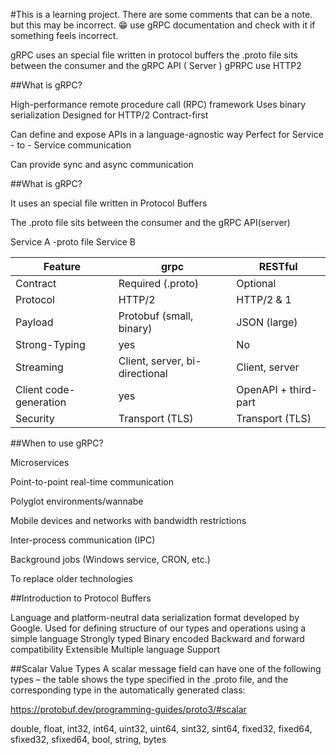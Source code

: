 ﻿#This is a learning project.
There are some comments that can be a note. but this may be incorrect. 😁 
use gRPC documentation and check with it if something feels incorrect.

gRPC uses an special file written in protocol buffers
the .proto file sits between the consumer and the gRPC API ( Server )
gPRPC use HTTP2

##What is gRPC?

 High-performance remote procedure call (RPC) framework
 Uses binary serialization
 Designed for HTTP/2
 Contract-first

 Can define and expose APIs in a language-agnostic way
 Perfect for Service - to - Service communication

 Can provide sync and async communication


##What is gRPC?

 It uses an special file written in Protocol Buffers

 The .proto file sits between the consumer and the gRPC API(server)

Service A -proto file Service B


| Feature				| grpc						|RESTful 
|--|--|--|
| Contract				| Required (.proto)	 		| Optional 
| Protocol	 			| HTTP/2					| HTTP/2 & 1 
| Payload	 			| Protobuf (small, binary) 	| JSON (large) 
| Strong-Typing 		| yes	 					| No 
|Streaming				|Client, server, bi-directional| Client, server
|Client code-generation	|yes						| OpenAPI + third-part
|Security				|Transport (TLS)			| Transport (TLS)
		


##When to use gRPC?

Microservices

Point-to-point real-time communication

Polyglot environments/wannabe

Mobile devices and networks with bandwidth restrictions

Inter-process communication (IPC)

Background jobs (Windows service, CRON, etc.)

To replace older technologies


##Introduction to Protocol Buffers

Language and platform-neutral data serialization format developed by Google.
Used for defining structure of our types and operations using a simple language
Strongly typed
Binary encoded
Backward and forward compatibility
Extensible
Multiple language Support


##Scalar Value Types
A scalar message field can have one of the following types – the table shows the type specified in the .proto file, and the corresponding type in the automatically generated class:

https://protobuf.dev/programming-guides/proto3/#scalar

double, float, int32, int64, uint32, uint64, sint32, sint64, fixed32, fixed64, sfixed32, sfixed64, bool, string, bytes